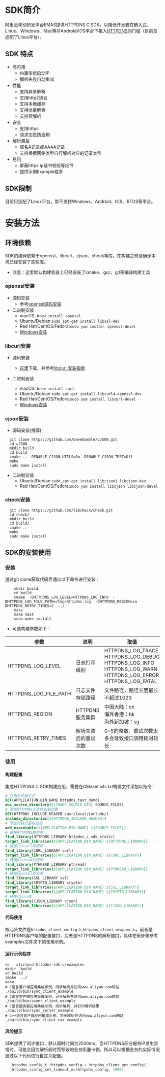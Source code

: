 # SDK简介

阿里云移动研发平台EMAS提供HTTPDNS C SDK，以降低开发者在嵌入式、Linux、Windows、Mac等非Android/IOS平台下接入[HTTPDNS](https://www.aliyun.com/product/httpdns)的门槛（目前仅适配了Linux平台）。

## SDK 特点

* 高可用
  - 内置多组启动IP
  - 解析失败自动重试
* 性能
  - 支持异步解析
  - 支持http2协议
  - 支持本地缓存
  - 支持批量解析
  - 支持预解析
* 安全
  - 支持https
  - 请求加签防盗刷
* 解析类型
  - 域名A记录或AAAA记录
  - 支持根据网络类型自行解析对应的记录类型
* 易用
  - 屏蔽https ip证书校验等细节
  - 提供示例Example程序

## SDK限制

目前只适配了Linux平台，暂不支持Windows、Android、IOS、RTOS等平台。

# 安装方法

## 环境依赖
SDK的编译依赖于openssl、libcurl、cjson、check等库，在构建之前请确保本机已经安装了这些库。

* 注意：这里默认构建机器上已经安装了cmake、gcc、git等编译构建工具

### openssl安装

* 源码安装
  - 参考[openssl源码安装](https://github.com/openssl/openssl/blob/master/INSTALL.md)
* 二进制安装
  - macOS: ```brew install openssl```
  - Ubuntu/Debian:```sudo apt-get install libssl-dev```
  - Red Hat/CentOS/Fedora:```sudo yum install openssl-devel```
  - [Windows安装](https://slproweb.com/products/Win32OpenSSL.html)

### libcurl安装

* 源码安装
  - [这里](http://curl.haxx.se/download.html)下载，并参考[libcurl 安装指南](http://curl.haxx.se/docs/install.html)

* 二进制安装
  - macOS: ```brew install curl```
  - Ubuntu/Debian:```sudo apt-get install libcurl4-openssl-dev```
  - Red Hat/CentOS/Fedora:```sudo yum install libcurl-devel```
  - [Windows安装](https://curl.se/windows/)

### cjson安装

* 源码安装(推荐)
```shell
  git clone https://github.com/DaveGamble/cJSON.git
  cd cJSON
  mkdir build
  cd build
  cmake .. -DENABLE_CJSON_UTILS=On -DENABLE_CJSON_TEST=Off 
  make
  sudo make install
```
* 二进制安装
  - Ubuntu/Debian:```sudo apt-get install libcjson1 libcjson-dev```
  - Red Hat/CentOS/Fedora:```sudo yum install libcjson libcjson-devel```

### check安装

```shell
  git clone https://github.com/libcheck/check.git
  cd check/
  mkdir build
  cd build/
  cmake ..
  make
  sudo make install
```

## SDK的安装使用
### 安装
通过git clone获取代码后通过以下命令进行安装：

```shell
    mkdir build
    cd build
    cmake  -DHTTPDNS_LOG_LEVEL=HTTPDNS_LOG_INFO  -DHTTPDNS_LOG_FILE_PATH=/tmp/httpdns.log  -DHTTPDNS_REGION=cn  -DHTTPDNS_RETRY_TIMES=2  ../
    make
    make test
    sudo make install
```

* 可选构建参数如下：

| 参数                    | 说明          | 取值                                                                                                                            |
|-----------------------|-------------|-------------------------------------------------------------------------------------------------------------------------------|
| HTTPDNS_LOG_LEVEL     | 日志打印级别      | HTTPDNS_LOG_TRACE<br/>HTTPDNS_LOG_DEBUG<br/>HTTPDNS_LOG_INFO<br/>HTTPDNS_LOG_WARN<br/>HTTPDNS_LOG_ERROR<br/>HTTPDNS_LOG_FATAL |
| HTTPDNS_LOG_FILE_PATH | 日志文件存储路径    | 文件路径，路径长度最长不超过1023                                                                                                            |
| HTTPDNS_REGION        | HTTPDNS服务集群 | 中国大陆：cn<br/>海外香港：hk<br/>海外新加坡：sg                                                                                              |
| HTTPDNS_RETRY_TIMES   | 解析失败后的重试次数  | 0~5的整数，重试次数太多会导致接口调用耗时较长                                                                                                      |

### 使用

#### 构建配置

集成HTTPDNS C SDK构建应用，需要在CMakeLists.txt构建文件添加以指令：
```cmake
# 应用名和源文件
SET(APPLICATION_BIN_NAME httpdns_test_demo)
aux_source_directory(${CMAKE_SOURCE_DIR} SOURCE_FILES)
# 添加HTTPDNS头文件安装位置
SET(HTTPDNS_INCLUDE_HEADER /usr/local/include/)
include_directories(${HTTPDNS_INCLUDE_HEADER})
# 添加可执行目标应用
add_executable(${APPLICATION_BIN_NAME} ${SOURCE_FILES})
# 链接HTTPDNS静态库
find_library(HTTPDNS_LIBRARY httpdns_c_sdk_static)
target_link_libraries(${APPLICATION_BIN_NAME} ${HTTPDNS_LIBRARY})
# 链接libcurl网络库
find_library(CURL_LIBRARY curl)
target_link_libraries(${APPLICATION_BIN_NAME} ${CURL_LIBRARY})
# 链接pthread线程库
find_library(PTHREAD_LIBRARY pthread)
target_link_libraries(${APPLICATION_BIN_NAME} ${PTHREAD_LIBRARY})
# 链接openssl安全库
find_library(SSL_LIBRARY ssl)
find_library(CRYPTO_LIBRARY crypto)
target_link_libraries(${APPLICATION_BIN_NAME} ${SSL_LIBRARY})
target_link_libraries(${APPLICATION_BIN_NAME} ${CRYPTO_LIBRARY})
# 链接cjson库
find_library(CJSON_LIBRARY cjson)
target_link_libraries(${APPLICATION_BIN_NAME} ${CJSON_LIBRARY})

```
#### 代码使用
核心头文件是```httpdns_client_config.h```,```httpdns_client_wrapper.h```，前者是HTTPDNS客户端的配置接口，后者是HTTPDNS的解析接口，具体使用步骤参考examples文件夹下的使用示例。

#### 运行示例程序
```shell
cd   alicloud-httpdns-sdk-c/examples
mkdir  build
cd build
cmake  ../
make 
# C语言客户端应用集成示例，同步解析并访问www.aliyun.com网站
./build/bin/sync_client_example
# C语言客户端应用集成示例，异步解析并访问www.aliyun.com网站
./build/bin/async_client_example
# C语言服务器应用集成示例，同步解析，并打印解析结果
./build/bin/sync_server_example
# C++语言客户端应用集成示例，同步解析并访问www.aliyun.com网站
./build/bin/sync_client_cxx_example

```
#### 风险提示
SDK提供了同步接口，默认超时时间为2500ms，当HTTPDNS部分服务IP发生异常时，可能会因为解析超时而导致的业务阻塞卡顿，所以可以根据业务的实际情况通过以下代码进行自定义配置。
```c
   httpdns_config_t *httpdns_config = httpdns_client_get_config();
   httpdns_config_set_timeout_ms(httpdns_config, 1000);
```


